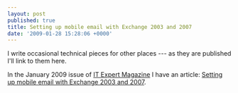 ```yaml
---
layout: post
published: true
title: Setting up mobile email with Exchange 2003 and 2007
date: '2009-01-28 15:28:06 +0000'
---
```


I write occasional technical pieces for other places --- as they are published I'll link to them here.

In the January 2009 issue of [IT Expert Magazine](http://www.itexpertmag.com/) I have an article: [Setting up mobile email with Exchange 2003 and 2007](http://www.itexpertmag.com/telecoms/setting-up-mobile-email-with-exchange-2003-and-2007).
